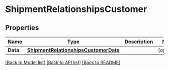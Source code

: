 # ShipmentRelationshipsCustomer

## Properties

Name | Type | Description | Notes
------------ | ------------- | ------------- | -------------
**Data** | [**ShipmentRelationshipsCustomerData**](shipment_relationships_customer_data.md) |  | [optional] 

[[Back to Model list]](../README.md#documentation-for-models) [[Back to API list]](../README.md#documentation-for-api-endpoints) [[Back to README]](../README.md)



